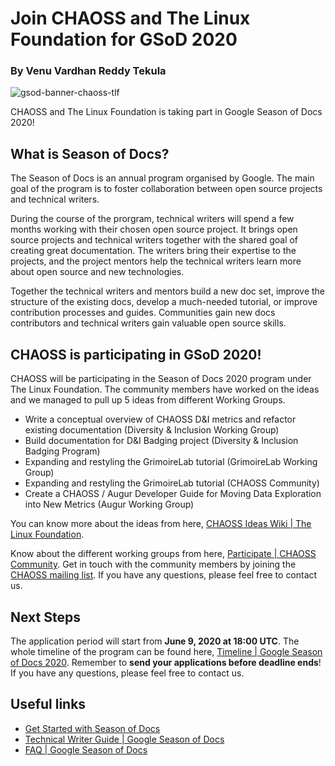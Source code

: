 # Join CHAOSS and The Linux Foundation for GSoD 2020

### By Venu Vardhan Reddy Tekula

![gsod-banner-chaoss-tlf](https://user-images.githubusercontent.com/25265451/83881479-5dc24a80-a75e-11ea-9167-23ed1fe0961d.png)

CHAOSS and The Linux Foundation is taking part in Google Season of Docs 2020! 

## What is Season of Docs?

The Season of Docs is an annual program organised by Google. The main goal of the program is to foster collaboration 
between open source projects and technical writers. 

During the course of the prorgram, technical writers will spend a few months working with their chosen open source project. 
It brings open source projects and technical writers together with the shared goal of creating great documentation. 
The writers bring their expertise to the projects, and the project mentors help the technical writers learn more about open 
source and new technologies. 
  
Together the technical writers and mentors build a new doc set, improve the structure of the existing docs, develop a 
much-needed tutorial, or improve contribution processes and guides. Communities gain new docs contributors and technical 
writers gain valuable open source skills.

## CHAOSS is participating in GSoD 2020!

CHAOSS will be participating in the Season of Docs 2020 program under The Linux Foundation. The community members have 
worked on the ideas and we managed to pull up 5 ideas from different Working Groups.

- Write a conceptual overview of CHAOSS D&I metrics and refactor existing documentation (Diversity & Inclusion Working Group)
- Build documentation for D&I Badging project (Diversity & Inclusion Badging Program)
- Expanding and restyling the GrimoireLab tutorial (GrimoireLab Working Group)
- Expanding and restyling the GrimoireLab tutorial (CHAOSS Community)
- Create a CHAOSS / Augur Developer Guide for Moving Data Exploration into New Metrics (Augur Working Group)

You can know more about the ideas from here, 
[CHAOSS Ideas Wiki | The Linux Foundation](https://wiki.linuxfoundation.org/gsoc/2020-gsod-chaoss).

Know about the different working groups from here, [Participate | CHAOSS Community](https://chaoss.community/participate/). 
Get in touch with the community members by joining the [CHAOSS mailing list](https://lists.linuxfoundation.org/mailman/listinfo/chaoss). 
If you have any questions, please feel free to contact us.

## Next Steps
The application period will start from **June 9, 2020 at 18:00 UTC**. The whole timeline of the program can be found here, 
[Timeline | Google Season of Docs 2020](https://developers.google.com/season-of-docs/docs/timeline). 
Remember to  **send your applications before deadline ends**! If you have any questions, please feel free to contact us.

## Useful links
- [Get Started with Season of Docs](https://developers.google.com/season-of-docs/docs/get-started)
- [Technical Writer Guide | Google Season of Docs](https://developers.google.com/season-of-docs/docs/tech-writer-guide)
- [FAQ | Google Season of Docs](https://developers.google.com/season-of-docs/docs/faq)
